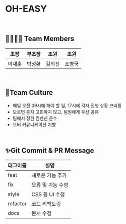 # OH-EASY

<br>

## 👨‍👩‍👧‍👦 Team Members 
| 조장 | 부조장 | 조원 | 조원 |
|:---:|:---:|:---:|:---:|
| 이재훈 | 박성환 | 김의진 | 조병국 |


<br>

## 🍵Team Culture

- 매일 오전 09시에 해야 할 일, 17시에 각자 진행 상황 브리핑
- 모르면 혼자 고민하지 않고, 팀원에게 우선 공유
- 팀에서 정한 컨벤션 준수
- 오버 커뮤니케이션 지향

<br>

## ✨Git Commit & PR Message

| 태그이름 | 설명                                                  |
| -------- | ----------------------------------------------------- |
| feat     | 새로운 기능 추가                                       |
| fix      | 오류 및 기능 수정                                      |
| style    | CSS 등 UI 수정                                        |
| refactor | 코드 리팩토링                                         |
| docs     | 문서 수정                                             |

